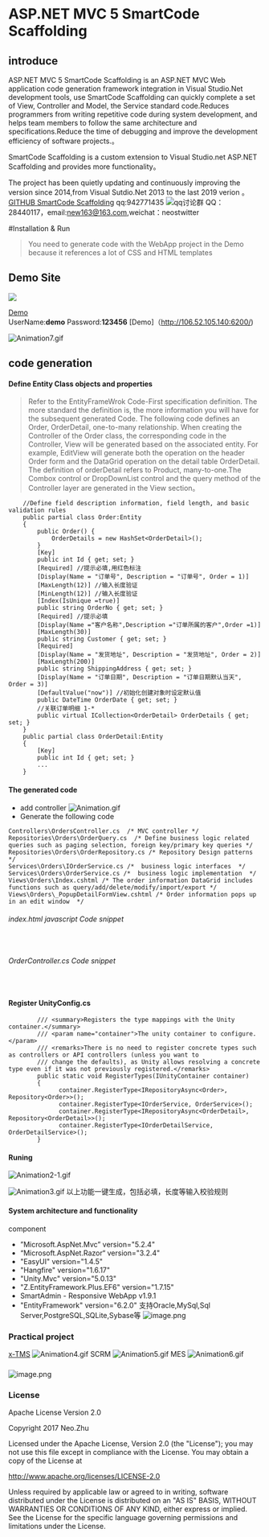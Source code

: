 # ASP.NET MVC 5 SmartCode Scaffolding
## introduce

ASP.NET MVC 5 SmartCode Scaffolding is an ASP.NET MVC Web application code generation framework integration in Visual Studio.Net development tools, use SmartCode Scaffolding can quickly complete a set of View, Controller and Model, the Service standard code.Reduces programmers from writing repetitive code during system development, and helps team members to follow the same architecture and specifications.Reduce the time of debugging and improve the development efficiency of software projects.。

SmartCode Scaffolding is a custom extension to Visual Studio.net ASP.NET Scaffolding and provides more functionality。

The project has been quietly updating and continuously improving the version since 2014,from Visual Sutdio.Net 2013 to the last 2019 verion 。 [GITHUB SmartCode Scaffolding](https://github.com/neozhu/MVC5-Scaffolder)
qq:942771435
![qq讨论群](https://img2018.cnblogs.com/blog/5997/201901/5997-20190104151928326-179910647.png)
 QQ：28440117，email:[new163@163.com](mailto:new163@163.com),weichat：neostwitter

#Installation & Run
> You need to generate code with the WebApp project in the Demo because it references a lot of CSS and HTML templates
## Demo Site
![](https://raw.githubusercontent.com/neozhu/smartadmin.core.urf/master/img/login.png)

[Demo](http://139.196.107.159:1060/Identity/Account/Login) \
UserName:**demo** Password:**123456** 
[Demo]（http://106.52.105.140:6200/)

![Animation7.gif](https://upload-images.jianshu.io/upload_images/11347576-34058b57299789f1.gif?imageMogr2/auto-orient/strip)


## code generation
#### Define Entity Class objects and properties
> Refer to the EntityFrameWrok Code-First specification definition. The more standard the definition is, the more information you will have for the subsequent generated Code.
The following code defines an Order, OrderDetail, one-to-many relationship. When creating the Controller of the Order class, the corresponding code in the Controller, View will be generated based on the associated entity. For example, EditView will generate both the operation on the header Order form and the DataGrid operation on the detail table OrderDetail.
The definition of orderDetail refers to Product, many-to-one.The Combox control or DropDownList control and the query method of the Controller layer are generated in the View section。
```
    //Define field description information, field length, and basic validation rules
    public partial class Order:Entity
    {
        public Order() {
            OrderDetails = new HashSet<OrderDetail>();
        }
        [Key]
        public int Id { get; set; }
        [Required] //提示必填,用红色标注
        [Display(Name = "订单号", Description = "订单号", Order = 1)]
        [MaxLength(12)] //输入长度验证
        [MinLength(12)] //输入长度验证
        [Index(IsUnique =true)]
        public string OrderNo { get; set; }
        [Required] //提示必填
        [Display(Name ="客户名称",Description ="订单所属的客户",Order =1)]
        [MaxLength(30)]
        public string Customer { get; set; }
        [Required]
        [Display(Name = "发货地址", Description = "发货地址", Order = 2)]
        [MaxLength(200)]
        public string ShippingAddress { get; set; }
        [Display(Name = "订单日期", Description = "订单日期默认当天", Order = 3)]
        [DefaultValue("now")] //初始化创建对象时设定默认值
        public DateTime OrderDate { get; set; }
        //关联订单明细 1-*
        public virtual ICollection<OrderDetail> OrderDetails { get; set; }
    }
    public partial class OrderDetail:Entity
    {
        [Key]
        public int Id { get; set; }
        ...
    }
```
#### The generated code
+ add controller
![Animation.gif](https://upload-images.jianshu.io/upload_images/11347576-dfa57c1edbebb435.gif?imageMogr2/auto-orient/strip)
+ Generate the following code
```
Controllers\OrdersController.cs  /* MVC controller */
Repositories\Orders\OrderQuery.cs  /* Define business logic related queries such as paging selection, foreign key/primary key queries */
Repositories\Orders\OrderRepository.cs /* Repository Design patterns */
Services\Orders\IOrderService.cs /*  business logic interfaces  */
Services\Orders\OrderService.cs /*  business logic implementation  */
Views\Orders\Index.cshtml /* The order information DataGrid includes functions such as query/add/delete/modify/import/export */
Views\Orders\_PopupDetailFormView.cshtml /* Order information pops up in an edit window  */

```
###### index.html javascript Code snippet
```
  
```
###### OrderController.cs Code snippet

```
  
```
#### Register UnityConfig.cs
```
        /// <summary>Registers the type mappings with the Unity container.</summary>
        /// <param name="container">The unity container to configure.</param>
        /// <remarks>There is no need to register concrete types such as controllers or API controllers (unless you want to 
        /// change the defaults), as Unity allows resolving a concrete type even if it was not previously registered.</remarks>
        public static void RegisterTypes(IUnityContainer container)
        {
              container.RegisterType<IRepositoryAsync<Order>, Repository<Order>>();
              container.RegisterType<IOrderService, OrderService>();
              container.RegisterType<IRepositoryAsync<OrderDetail>, Repository<OrderDetail>>();
              container.RegisterType<IOrderDetailService, OrderDetailService>();
        }
```

#### Runing 
![Animation2-1.gif](https://upload-images.jianshu.io/upload_images/11347576-894ea6a7eac3d8dd.gif?imageMogr2/auto-orient/strip)

![Animation3.gif](https://upload-images.jianshu.io/upload_images/11347576-f1c4b88ae8ef1a8a.gif?imageMogr2/auto-orient/strip)
以上功能一键生成，包括必填，长度等输入校验规则

#### System architecture and functionality
component

*  ”Microsoft.AspNet.Mvc” version="5.2.4"
*  “Microsoft.AspNet.Razor“ version="3.2.4"
*  "EasyUI" version="1.4.5"
*  "Hangfire" version="1.6.17"
*  "Unity.Mvc" version="5.0.13"
*  "Z.EntityFramework.Plus.EF6" version="1.7.15"
*  SmartAdmin - Responsive WebApp v1.9.1
* "EntityFramework" version="6.2.0" 支持Oracle,MySql,Sql Server,PostgreSQL,SQLite,Sybase等
![image.png](https://upload-images.jianshu.io/upload_images/11347576-76f41ad3f31a229c.png?imageMogr2/auto-orient/strip%7CimageView2/2/w/1240)
### Practical project
[x-TMS](https://neozhu.github.io/WebSite/x-tms.html)
![Animation4.gif](https://upload-images.jianshu.io/upload_images/11347576-26ebf707db8023fb.gif?imageMogr2/auto-orient/strip)
SCRM
![Animation5.gif](https://upload-images.jianshu.io/upload_images/11347576-a29dbb640c7d9fc6.gif?imageMogr2/auto-orient/strip)
MES 
![Animation6.gif](https://upload-images.jianshu.io/upload_images/11347576-d3cf0b232c66f610.gif?imageMogr2/auto-orient/strip)






### 
![image.png](https://upload-images.jianshu.io/upload_images/11347576-efee6f04cb478991.png?imageMogr2/auto-orient/strip%7CimageView2/2/w/1240)
###



### License
Apache License Version 2.0

Copyright 2017 Neo.Zhu  

Licensed under the Apache License, Version 2.0 (the "License"); you may not use this file 
except in compliance with the License. You may obtain a copy of the License at

http://www.apache.org/licenses/LICENSE-2.0

Unless required by applicable law or agreed to in writing, software distributed under the 
License is distributed on an "AS IS" BASIS, WITHOUT WARRANTIES OR CONDITIONS OF ANY KIND, 
either express or implied. See the License for the specific language governing permissions 
and limitations under the License.

